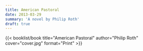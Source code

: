 ```yaml
---
title: American Pastoral
date: 2013-03-29
summary: 'A novel by Philip Roth'
draft: true
---
```


{{< booklist/book
title="American Pastoral"
author="Philip Roth"
cover="cover.jpg"
format="Print" >}}
